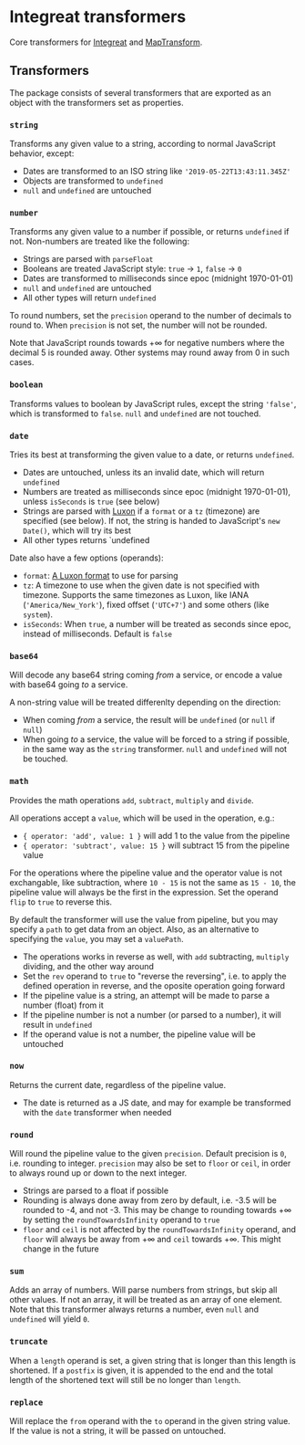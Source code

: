 # Integreat transformers

Core transformers for [Integreat](https://github.com/integreat-io/integreat) and
[MapTransform](https://github.com/integreat-io/map-transform).

## Transformers

The package consists of several transformers that are exported as an object with
the transformers set as properties.

### `string`

Transforms any given value to a string, according to normal JavaScript behavior,
except:

- Dates are transformed to an ISO string like `'2019-05-22T13:43:11.345Z'`
- Objects are transformed to `undefined`
- `null` and `undefined` are untouched

### `number`

Transforms any given value to a number if possible, or returns `undefined` if
not. Non-numbers are treated like the following:

- Strings are parsed with `parseFloat`
- Booleans are treated JavaScript style: `true` -> `1`, `false` -> `0`
- Dates are transformed to milliseconds since epoc (midnight 1970-01-01)
- `null` and `undefined` are untouched
- All other types will return `undefined`

To round numbers, set the `precision` operand to the number of decimals to round
to. When `precision` is not set, the number will not be rounded.

Note that JavaScript rounds towards +∞ for negative numbers where the decimal 5
is rounded away. Other systems may round away from 0 in such cases.

### `boolean`

Transforms values to boolean by JavaScript rules, except the string `'false'`,
which is transformed to `false`. `null` and `undefined` are not touched.

### `date`

Tries its best at transforming the given value to a date, or returns
`undefined`.

- Dates are untouched, unless its an invalid date, which will return `undefined`
- Numbers are treated as milliseconds since epoc (midnight 1970-01-01), unless
  `isSeconds` is `true` (see below)
- Strings are parsed with [Luxon](https://moment.github.io/luxon) if a `format`
  or a `tz` (timezone) are specified (see below). If not, the string is handed
  to JavaScript's `new Date()`, which will try its best
- All other types returns `undefined

Date also have a few options (operands):

- `format`: [A Luxon format](https://moment.github.io/luxon/#/parsing?id=table-of-tokens)
  to use for parsing
- `tz`: A timezone to use when the given date is not specified with timezone.
  Supports the same timezones as Luxon, like IANA (`'America/New_York'`), fixed
  offset (`'UTC+7'`) and some others (like `system`).
- `isSeconds`: When `true`, a number will be treated as seconds since epoc,
  instead of milliseconds. Default is `false`

### `base64`

Will decode any base64 string coming _from_ a service, or encode a value with
base64 going _to_ a service.

A non-string value will be treated differenlty depending on the direction:

- When coming _from_ a service, the result will be `undefined` (or `null` if
  `null`)
- When going _to_ a service, the value will be forced to a string if possible,
  in the same way as the `string` transformer. `null` and `undefined` will not
  be touched.

### `math`

Provides the math operations `add`, `subtract`, `multiply` and `divide`.

All operations accept a `value`, which will be used in the operation, e.g.:

- `{ operator: 'add', value: 1 }` will add 1 to the value from the pipeline
- `{ operator: 'subtract', value: 15 }` will subtract 15 from the pipeline value

For the operations where the pipeline value and the operator value is not
exchangable, like subtraction, where `10 - 15` is not the same as `15 - 10`, the
pipeline value will always be the first in the expression. Set the operand
`flip` to `true` to reverse this.

By default the transformer will use the value from pipeline, but you may specify
a `path` to get data from an object. Also, as an alternative to specifying the
`value`, you may set a `valuePath`.

- The operations works in reverse as well, with `add` subtracting, `multiply`
  dividing, and the other way around
- Set the `rev` operand to `true` to "reverse the reversing", i.e. to apply the
  defined operation in reverse, and the oposite operation going forward
- If the pipeline value is a string, an attempt will be made to parse a number
  (float) from it
- If the pipeline number is not a number (or parsed to a number), it will result
  in `undefined`
- If the operand value is not a number, the pipeline value will be untouched

### `now`

Returns the current date, regardless of the pipeline value.

- The date is returned as a JS date, and may for example be transformed with the
  `date` transformer when needed

### `round`

Will round the pipeline value to the given `precision`. Default precision is
`0`, i.e. rounding to integer. `precision` may also be set to `floor` or `ceil`,
in order to always round up or down to the next integer.

- Strings are parsed to a float if possible
- Rounding is always done away from zero by default, i.e. -3.5 will be rounded
  to -4, and not -3. This may be change to rounding towards +∞ by setting
  the `roundTowardsInfinity` operand to `true`
- `floor` and `ceil` is not affected by the `roundTowardsInfinity` operand, and
  `floor` will always be away from +∞ and `ceil` towards +∞. This might change
  in the future

### `sum`

Adds an array of numbers. Will parse numbers from strings, but skip all other
values. If not an array, it will be treated as an array of one element. Note
that this transformer always returns a number, even `null` and `undefined` will
yield `0`.

### `truncate`

When a `length` operand is set, a given string that is longer than this length
is shortened. If a `postfix` is given, it is appended to the end and the total
length of the shortened text will still be no longer than `length`.

### `replace`

Will replace the `from` operand with the `to` operand in the given string value.
If the value is not a string, it will be passed on untouched.
